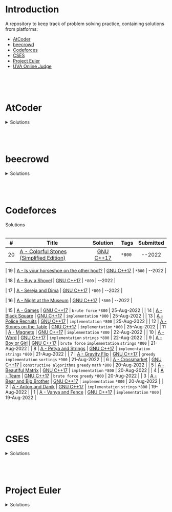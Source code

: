 # Introduction

A repository to keep track of problem solving practice, containing solutions from platforms:  


- [AtCoder](#atcoder)
- [beecrowd](#beecrowd)
- [Codeforces](#codeforces)
- [CSES](#cses)
- [Project Euler](#project-euler)
- [UVA Online Judge](#uva-online-judge)
</br>
</br>
</br>

# AtCoder

<details>
<Summary> Solutions </Summary>
</br>

<!---
|  | []() | [C++ (GCC 9.2.1)](./atcoder/.cpp) | `AtCoder` `*00` | --2022 |
    --->

| #   | Title   | Solution   | Tags | Submitted   |
|:---:| :------ | :--------: |:----:| :---------: |
| 5 | [C - FF](https://atcoder.jp/contests/abc278/tasks/abc278_c) | [C++ (GCC 9.2.1)](./atcoder/abc278/C.cpp) | `AtCoder` `*300` | 19-Nov-2022 |
| 4 | [B - Misjudge the Time](https://atcoder.jp/contests/abc278/tasks/abc278_b) | [C++ (GCC 9.2.1)](./atcoder/abc278/B.cpp) | `AtCoder` `*200` | 19-Nov-2022 |
| 3 | [A - Shift](https://atcoder.jp/contests/abc278/tasks/abc278_a) | [C++ (GCC 9.2.1)](./atcoder/abc278/A.cpp) | `AtCoder` `*100` | 19-Nov-2022 |
| 2 | [B - Playing Cards Validation](https://atcoder.jp/contests/abc277/tasks/abc277_b) | [C++ (GCC 9.2.1)](.atcoder/abc277/B.cpp) | `AtCoder` `*200` | 12-Nov-2022 |
| 1 | [A - ^{-1}](https://atcoder.jp/contests/abc277/tasks/abc277_a) | [C++ (GCC 9.2.1)](./atcoder/abc277/A.cpp) | `AtCoder` `*100` | 12-Nov-2022 |


</details>
</br>
</br>
</br>

# beecrowd

<details>
<Summary> Solutions </Summary>

| #   | Title   | Solution   | Submitted   |
|:---:| :------ | :--------: | :---------: |
| 1 | [](https://atcoder.jp/contests/abc/tasks/abc_) | [C++ (GCC 9.2.1)]() | |

<!---
| 1 | [](https://atcoder.jp/contests/abc/tasks/abc_) | [C++ (GCC 9.2.1)]() | |

1654 | [F - Sum Sum Max](https://atcoder.jp/contests/abc240/tasks/abc240_f) | [C++ (GCC 9.2.1)](./atcoder/abc240/F.cpp) | Mar/26/2022
    --->

</details>
</br>
</br>
</br>

# Codeforces

<etails>
<Summary> Solutions </Summary>
</br>

<!---
|  | []() | [GNU C++17](./codeforces/) | `*800` | --2022 |
    --->

| #   | Title   | Solution   | Tags | Submitted   |
|:---:| ------- | :--------: |------| :---------: |
| 20 | [A - Colorful Stones (Simplified Edition)]() | [GNU C++17](./codeforces/.cpp) | `*800` | --2022 |

| 19 | [A - Is your horseshoe on the other hoof?]() | [GNU C++17](./codeforces/.cpp) | `*800` | --2022 |

| 18 | [A - Buy a Shovel]() | [GNU C++17](./codeforces/.cpp) | `*800` | --2022 |

| 17 | [A - Sereja and Dima]() | [GNU C++17](./codeforces/.cpp) | `*800` | --2022 |

| 16 | [A - Night at the Museum]() | [GNU C++17](./codeforces/.cpp) | `*800` | --2022 |

| 15 | [A - Games](https://codeforces.com/contest/268/problem/A) | [GNU C++17](./codeforces/268/A.cpp) | `brute force` `*800` | 25-Aug-2022 |
| 14 | [A - Black Square](https://codeforces.com/contest/431/problem/A) | [GNU C++17](./codeforces/431/A.cpp) | `implementation` `*800` | 25-Aug-2022 |
| 13 | [A - Police Recruits](https://codeforces.com/contest/427/problem/A) | [GNU C++17](./codeforces/427/A.cpp) | `implementation` `*800` | 25-Aug-2022 |
| 12 | [A - Stones on the Table](https://codeforces.com/contest/266/problem/A) | [GNU C++17](./codeforces/266/A.cpp) | `implementation` `*800` | 25-Aug-2022 |
| 11 | [A - Magnets](https://codeforces.com/contest/344/problem/A) | [GNU C++17](./codeforces/344/A.cpp) | `implementation` `*800` | 22-Aug-2022 |
| 10 | [A - Word](https://codeforces.com/contest/59/problem/A) | [GNU C++17](./codeforces/59/A.cpp) | `implementation` `strings` `*800` | 22-Aug-2022 |
| 9 | [A - Boy or Girl](https://codeforces.com/contest/236/problem/A) | [GNU C++17](./codeforces/236/A.cpp) | `brute force` `implementation` `strings` `*800` | 21-Aug-2022 |
| 8 | [A - Petya and Strings](https://codeforces.com/contest/112/problem/A) | [GNU C++17](./codeforces/112/A.cpp) | `implementation` `strings` `*800` | 21-Aug-2022 |
| 7 | [A - Gravity Flip](https://codeforces.com/contest/405/problem/A) | [GNU C++17](./codeforces/405/A.cpp) | `greedy` `implementation` `sortings` `*900` | 21-Aug-2022 |
| 6 | [A - Crossmarket](https://codeforces.com/contest/1715/problem/A) | [GNU C++17](./codeforces/1715/A.cpp) | `constructive algorithms` `greedy` `math` `*800` | 20-Aug-2022 |
| 5 | [A - Beautiful Matrix](https://codeforces.com/contest/263/problem/A) | [GNU C++17](./codeforces/263/A.cpp) | `implementation` `*800` | 20-Aug-2022 |
| 4 | [A - Team](https://codeforces.com/contest/231/problem/A) | [GNU C++17](./codeforces/231/A.cpp) | `brute force` `greedy` `*800` | 20-Aug-2022 |
| 3 | [A - Bear and Big Brother](https://codeforces.com/contest/791/problem/A) | [GNU C++17](./codeforces/791/A.cpp) | `implementation` `*800` | 20-Aug-2022 |
| 2 | [A - Anton and Danik](https://codeforces.com/contest/734/problem/A) | [GNU C++17](./codeforces/734/A.cpp) | `implementation` `strings` `*800` | 19-Aug-2022 |
| 1 | [A - Vanya and Fence](https://codeforces.com/contest/677/problem/A) | [GNU C++17](./codeforces/677/A.cpp) | `implementation` `*800` | 19-Aug-2022 |


</details>
</br>
</br>
</br>

# CSES

<details>
<Summary> Solutions </Summary>
</br>

<!---
|  | []() | [C++17](./cses/.cpp) | `Introductory` | --2022| 
--->


| #   | Title   | Solution   | Category   | Submitted   |
|:---:| ------- | :--------: | :--------: | :---------: |
| 7 | [Two Sets](https://cses.fi/problemset/task/1092) | [C++17](./cses/introductory_problems/1092.cpp) | `Introductory` | 20-Nov-2022| 
| 6 | [Number Spiral](https://cses.fi/problemset/task/1071) | [C++17](./cses/introductory_problems/1071.cpp) | `Introductory` | 20-Oct-2022|
| 5 | [Permutations](https://cses.fi/problemset/task/1070) | [C++17](./cses/introductory_problems/1070.cpp) | `Introductory` | 20-Oct-2022|
| 4 | [Increasing Array](https://cses.fi/problemset/task/1094) | [C++17](./cses/introductory_problems/1094.cpp) | `Introductory` | 19-Oct-2022|
| 3 | [Repetitions](https://cses.fi/problemset/task/1069) | [C++17](./cses/introductory_problems/1069.cpp) | `Introductory` | 19-Oct-2022|
| 2 | [Missing Number](https://cses.fi/problemset/task/1083) | [C++17](./cses/introductory_problems/1083.cpp) | `Introductory` | 19-Oct-2022| 
| 1 | [Weird Algorithm](https://cses.fi/problemset/task/1068) | [C++17](./cses/introductory_problems/1068.cpp) | `Introductory` | 19-Oct-2022| 


</details>

</br>
</br>
</br>

# Project Euler

<details>
<Summary> Solutions </Summary>

| #   | Title   | Solution   | Tags   | Submitted   |
|:---:| :-----: | :--------: | :----: | :---------: |
1654 | [F - Sum Sum Max](https://atcoder.jp/contests/abc240/tasks/abc240_f) | [C++ (GCC 9.2.1)](./atcoder/abc240/F.cpp) | `AtCoder` `*500` | Mar/26/2022| 
1654 | [F - Sum Sum Max](https://atcoder.jp/contests/abc240/tasks/abc240_f) | [C++ (GCC 9.2.1)](./atcoder/abc240/F.cpp) | `AtCoder` `*500` | Mar/26/2022| 


</details>

</br>
</br>
</br>



